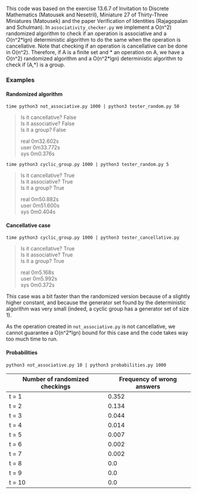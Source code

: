 This code was based on the exercise 13.6.7 of Invitation to Discrete
Mathematics (Matousek and Nesetril), Miniature 27 of Thirty-Three
Miniatures (Matousek) and the paper Verification of Identities
(Rajagopalan and Schulman). In `associativity_checker.py` we implement a
O(n^2) randomized algorithm to check if an operation is associative and
a O(n^2\*lgn) deterministic algorithm to do the same when the operation is
cancellative. Note that checking if an operation is cancellative can be
done in O(n^2). Therefore, if A is a finite set and \* an operation on A,
we have a O(n^2) randomized algorithm and a O(n^2\*lgn) deterministic
algorithm to check if (A,\*) is a group.

### Examples

#### Randomized algorithm

`time python3 not_associative.py 1000 | python3 tester_random.py 50`

>Is it cancellative? False  
Is it associative? False  
Is it a group? False  
>
>real	0m32.602s  
user	0m33.772s  
sys	0m0.376s  

`time python3 cyclic_group.py 1000 | python3 tester_random.py 5`

>Is it cancellative? True  
Is it associative? True  
Is it a group? True  
>
>real	0m50.882s  
user	0m51.600s  
sys	0m0.404s  


#### Cancellative case
 
`time python3 cyclic_group.py 1000 | python3 tester_cancellative.py`

> Is it cancellative? True  
Is it associative? True  
Is it a group? True  
>
>real	0m5.168s  
user	0m5.992s  
sys	0m0.372s  

This case was a bit faster than the randomized version because of a
slightly higher constant, and because the generator set found by the
deterministic algorithm was very small (indeed, a cyclic group has a
generator set of size 1).

As the operation created in `not_associative.py` is not cancellative, we cannot guarantee a O(n^2\*lgn) bound for this case and the code takes way too much time to run.

#### Probabilities

`python3 not_associative.py 10 | python3 probabilities.py 1000`

Number of randomized checkings | Frequency of wrong answers
--- | ---
t =  1  |  0.352
t =  2  |  0.134
t =  3  |  0.044
t =  4  |  0.014
t =  5  |  0.007
t =  6  |  0.002
t =  7  |  0.002
t =  8  |  0.0
t =  9  |  0.0
t =  10  |  0.0
